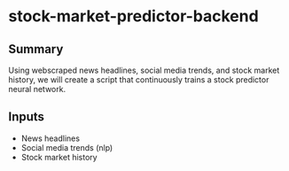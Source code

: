 # stock-market-predictor-backend
## Summary
Using webscraped news headlines, social media trends, and stock market history, we will create a script that continuously trains a stock predictor neural network.
## Inputs
- News headlines
- Social media trends (nlp)
- Stock market history
